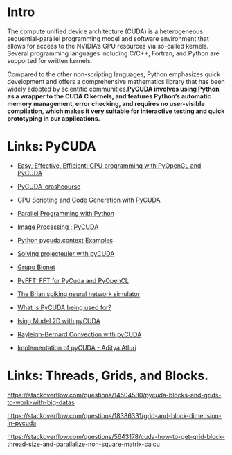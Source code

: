 
# Intro
The compute unified device architecture (CUDA) is a heterogeneous sequential-parallel
programming model and software environment that allows for access to the NVIDIA’s GPU resources
via so-called kernels. Several programming languages including C/C++, Fortran, and Python are
supported for written kernels. 

Compared to the other non-scripting languages, Python emphasizes
quick development and offers a comprehensive mathematics library that has been widely adopted
by scientific communities.**PyCUDA involves using Python as a wrapper to the CUDA C
kernels, and features Python’s automatic memory management, error checking, and requires no
user-visible compilation, which makes it very suitable for interactive testing and quick prototyping in
our applications.**

# Links: PyCUDA 

- [Easy, Effective, Efficient: GPU programming with PyOpenCL and 
PyCUDA](http://www.bu.edu/pasi/courses/gpu-programming-with-pyopencl-and-pycuda/)

- [PyCUDA_crashcourse](http://physics.gu.se/~einarssj/teaching/pycuda2012/PyCUDA_crashcourse2_split.pdf)

- [GPU Scripting and Code Generation with 
PyCUDA](http://arxiv.org/pdf/1304.5553.pdf)
- [Parallel Programming with 
Python](http://www.allitebooks.com/parallel-programming-with-python/)
- [Image Processing : 
PyCUDA](http://www.marcogiordanotd.com/blog/python/image-processing-pycuda)
- [Python pycuda.context 
Examples](http://www.programcreek.com/python/example/55602/pycuda.context)
- [Solving projecteuler with 
pyCUDA](http://bredsaal.dk/solving-projecteuler-with-pycuda)
- [Grupo Bionet](http://www.bionet.ee.columbia.edu/)
- [PyFFT: FFT for PyCuda and PyOpenCL](https://pythonhosted.org/pyfft/)
- [The Brian spiking neural network simulator](http://briansimulator.org/)
- [What is PyCUDA being used for?](http://wiki.tiker.net/PyCuda/ShowCase)
- [Ising Model 2D with pyCUDA](https://www.youtube.com/watch?v=F26NVyERTuQ)
- [Rayleigh-Bernard Convection with pyCUDA 
](https://www.youtube.com/watch?v=mOxJgXJ0D3g)
- [Implementation of pyCUDA - Aditya Atluri 
](https://www.youtube.com/watch?v=ETA27VoB6b8)

# Links: Threads, Grids, and Blocks. 

https://stackoverflow.com/questions/14504580/pycuda-blocks-and-grids-to-work-with-big-datas

https://stackoverflow.com/questions/18386331/grid-and-block-dimension-in-pycuda

https://stackoverflow.com/questions/5643178/cuda-how-to-get-grid-block-thread-size-and-parallalize-non-square-matrix-calcu

